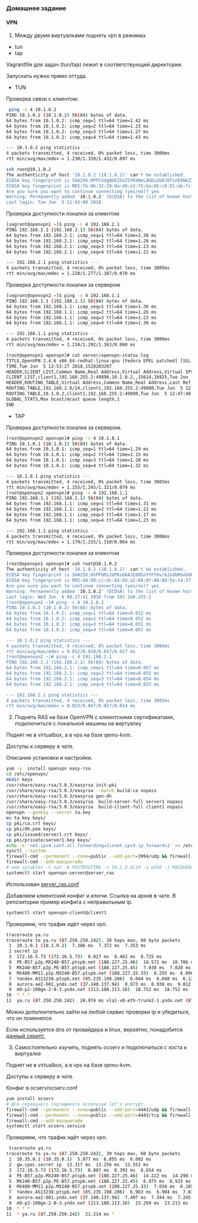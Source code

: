 ### Домашнее задание
#### VPN

1. Между двумя виртуалками поднять vpn в режимах
- tun
- tap

Vagrantfile для задач (tun/tap) лежит в соответствующей директории.

Запускать нужно прямо оттуда.

-  TUN

Проверка связи с клиентом:
```bash
 ping -c 4 10.1.0.2
PING 10.1.0.2 (10.1.0.2) 56(84) bytes of data.
64 bytes from 10.1.0.2: icmp_seq=1 ttl=64 time=1.42 ms
64 bytes from 10.1.0.2: icmp_seq=2 ttl=64 time=1.23 ms
64 bytes from 10.1.0.2: icmp_seq=3 ttl=64 time=1.27 ms
64 bytes from 10.1.0.2: icmp_seq=4 ttl=64 time=1.43 ms

--- 10.1.0.2 ping statistics ---
4 packets transmitted, 4 received, 0% packet loss, time 3006ms
rtt min/avg/max/mdev = 1.230/1.339/1.432/0.097 ms
```
```bash
ssh root@10.1.0.2
The authenticity of host '10.1.0.2 (10.1.0.2)' can't be established.
ECDSA key fingerprint is SHA256:RPPCVdgBUKZZeISYR4NeL8GDu2bRJOTinE8NkZ3OiR4.
ECDSA key fingerprint is MD5:fb:0b:32:39:0a:40:e3:f5:6a:65:c8:91:eb:fc:d9:8f.
Are you sure you want to continue connecting (yes/no)? yes
Warning: Permanently added '10.1.0.2' (ECDSA) to the list of known hosts.
Last login: Tue Jun  5 11:43:00 2018
```
Проверка доступности локалки за клиентом
```bash
[vagrant@openvpn1 ~]$ ping -c 4 192.168.2.1
PING 192.168.2.1 (192.168.2.1) 56(84) bytes of data.
64 bytes from 192.168.2.1: icmp_seq=1 ttl=64 time=1.38 ms
64 bytes from 192.168.2.1: icmp_seq=2 ttl=64 time=1.26 ms
64 bytes from 192.168.2.1: icmp_seq=3 ttl=64 time=1.23 ms
64 bytes from 192.168.2.1: icmp_seq=4 ttl=64 time=1.22 ms

--- 192.168.2.1 ping statistics ---
4 packets transmitted, 4 received, 0% packet loss, time 3005ms
rtt min/avg/max/mdev = 1.220/1.277/1.387/0.070 ms
```
Проверка доступности локалки за сервером
```bash
[vagrant@openvpn2 ~]$ ping -c 4 192.168.1.1
PING 192.168.1.1 (192.168.1.1) 56(84) bytes of data.
64 bytes from 192.168.1.1: icmp_seq=1 ttl=64 time=1.36 ms
64 bytes from 192.168.1.1: icmp_seq=2 ttl=64 time=1.26 ms
64 bytes from 192.168.1.1: icmp_seq=3 ttl=64 time=1.23 ms
64 bytes from 192.168.1.1: icmp_seq=4 ttl=64 time=1.30 ms

--- 192.168.1.1 ping statistics ---
4 packets transmitted, 4 received, 0% packet loss, time 3006ms
rtt min/avg/max/mdev = 1.234/1.292/1.363/0.060 ms
```
```bash
[root@openvpn1 openvpn]# cat server/openvpn-status.log 
TITLE,OpenVPN 2.4.6 x86_64-redhat-linux-gnu [Fedora EPEL patched] [SSL (OpenSSL)] [LZO] [LZ4] [EPOLL] [PKCS11] [MH/PKTINFO] [AEAD] built on Apr 26 2018
TIME,Tue Jun  5 12:53:27 2018,1528203207
HEADER,CLIENT_LIST,Common Name,Real Address,Virtual Address,Virtual IPv6 Address,Bytes Received,Bytes Sent,Connected Since,Connected Since (time_t),Username,Client ID,Peer ID
CLIENT_LIST,client1,192.168.255.2:49890,10.1.0.2,,15614,16925,Tue Jun  5 12:38:22 2018,1528202302,UNDEF,0,0
HEADER,ROUTING_TABLE,Virtual Address,Common Name,Real Address,Last Ref,Last Ref (time_t)
ROUTING_TABLE,192.168.2.0/24,client1,192.168.255.2:49890,Tue Jun  5 12:38:22 2018,1528202302
ROUTING_TABLE,10.1.0.2,client1,192.168.255.2:49890,Tue Jun  5 12:47:48 2018,1528202868
GLOBAL_STATS,Max bcast/mcast queue length,1
END
```

-  TAP

Проверка доступности локалки за сервером.
```bash
[root@openvpn2 openvpn]# ping -c 4 10.1.0.1
PING 10.1.0.1 (10.1.0.1) 56(84) bytes of data.
64 bytes from 10.1.0.1: icmp_seq=1 ttl=64 time=1.29 ms
64 bytes from 10.1.0.1: icmp_seq=2 ttl=64 time=1.15 ms
64 bytes from 10.1.0.1: icmp_seq=3 ttl=64 time=1.20 ms
64 bytes from 10.1.0.1: icmp_seq=4 ttl=64 time=1.32 ms

--- 10.1.0.1 ping statistics ---
4 packets transmitted, 4 received, 0% packet loss, time 3005ms
rtt min/avg/max/mdev = 1.155/1.245/1.321/0.079 ms
[root@openvpn2 openvpn]# ping -c 4 192.168.1.1
PING 192.168.1.1 (192.168.1.1) 56(84) bytes of data.
64 bytes from 192.168.1.1: icmp_seq=1 ttl=64 time=1.31 ms
64 bytes from 192.168.1.1: icmp_seq=2 ttl=64 time=1.22 ms
64 bytes from 192.168.1.1: icmp_seq=3 ttl=64 time=1.17 ms
64 bytes from 192.168.1.1: icmp_seq=4 ttl=64 time=1.23 ms

--- 192.168.1.1 ping statistics ---
4 packets transmitted, 4 received, 0% packet loss, time 3006ms
rtt min/avg/max/mdev = 1.179/1.235/1.310/0.064 ms
```
Проверка доступности локалки за клиентом
```bash
[root@openvpn1 openvpn]# ssh root@10.1.0.2
The authenticity of host '10.1.0.2 (10.1.0.2)' can't be established.
ECDSA key fingerprint is SHA256:6hPFbMiIGPKsGKAJE0OSnYYF59v/k2odbRSnDd6vkng.
ECDSA key fingerprint is MD5:44:08:cc:dc:84:8d:a2:68:0f:88:80:5e:14:37:b6:aa.
Are you sure you want to continue connecting (yes/no)? yes
Warning: Permanently added '10.1.0.2' (ECDSA) to the list of known hosts.
Last login: Wed Jun  6 08:27:41 2018 from 192.168.255.1
[root@openvpn2 ~]# ping -c 4 10.1.0.2
PING 10.1.0.2 (10.1.0.2) 56(84) bytes of data.
64 bytes from 10.1.0.2: icmp_seq=1 ttl=64 time=0.012 ms
64 bytes from 10.1.0.2: icmp_seq=2 ttl=64 time=0.052 ms
64 bytes from 10.1.0.2: icmp_seq=3 ttl=64 time=0.031 ms
64 bytes from 10.1.0.2: icmp_seq=4 ttl=64 time=0.057 ms

--- 10.1.0.2 ping statistics ---
4 packets transmitted, 4 received, 0% packet loss, time 3004ms
rtt min/avg/max/mdev = 0.012/0.038/0.057/0.017 ms
[root@openvpn2 ~]# ping -c 4 192.168.2.1
PING 192.168.2.1 (192.168.2.1) 56(84) bytes of data.
64 bytes from 192.168.2.1: icmp_seq=1 ttl=64 time=0.057 ms
64 bytes from 192.168.2.1: icmp_seq=2 ttl=64 time=0.055 ms
64 bytes from 192.168.2.1: icmp_seq=3 ttl=64 time=0.054 ms
64 bytes from 192.168.2.1: icmp_seq=4 ttl=64 time=0.023 ms

--- 192.168.2.1 ping statistics ---
4 packets transmitted, 4 received, 0% packet loss, time 3003ms
rtt min/avg/max/mdev = 0.023/0.047/0.057/0.014 ms
```

2. Поднять RAS на базе OpenVPN с клиентскими сертификатами, подключиться с локальной машины на виртуалку

Поднят не в virtualbox, а в vps на базе qemu-kvm.

Доступы к серверу в чате.

Описание установки и настройки.

```bash
yum -y  install openvpn easy-rsa
cd /etc/openvpn/
mkdir keys
/usr/share/easy-rsa/3.0.3/easyrsa init-pki
/usr/share/easy-rsa/3.0.3/easyrsa --batch build-ca nopass
/usr/share/easy-rsa/3.0.3/easyrsa gen-dh
/usr/share/easy-rsa/3.0.3/easyrsa  build-server-full server1 nopass
/usr/share/easy-rsa/3.0.3/easyrsa  build-client-full client1 nopass
openvpn --genkey --secret ta.key
mv ta.key keys/
cp pki/ca.crt keys/
cp pki/dh.pem keys/
cp pki/issued/server1.crt keys/
cp pki/private/server1.key keys/
echo -e 'net.ipv4.conf.all.forwarding=1\nnet.ipv4.ip_forward=1' >> /etc/sysctl.d/99-override.conf
sysctl --system
firewall-cmd --permanent --zone=public --add-port=3994/udp && firewall-cmd --reload
firewall-cmd --add-masquerade
# или iptables -t nat -A POSTROUTING -s 10.1.0.0/24 -o eth0 -j MASQUERADE если не используем firewall-cmd
systemctl start openvpn-server@server_ras
```
Использован [server_ras.conf](https://github.com/YogSottot/otus_linux_1804/blob/master/2/11/ras/server_ras.conf)



Добавляем клиентский конфиг и ключи. Ссылка на архив в чате. В репозитории пример конфига с неправильным ip.
```bash
systemctl start openvpn-client@client1

```
Проверяем, что трафик идёт через vpn.
```bash
traceroute ya.ru
traceroute to ya.ru (87.250.250.242), 30 hops max, 60 byte packets
 1  10.1.0.1 (10.1.0.1)  7.386 ms  7.372 ms  7.353 ms
 2 secret ip
 3  172.16.5.73 (172.16.5.73)  8.027 ms  8.462 ms  8.725 ms
 4  PE-B57.p2p.MX240-B57.ptspb.net (188.227.25.46)  18.572 ms  18.706 ms  18.995 ms
 5  MX240-B57.p2p.PE-B57.ptspb.net (188.227.25.45)  7.038 ms  7.020 ms  7.037 ms
 6  MX480-MM11.p2p.MX240-B57.ptspb.net (188.227.25.33)  8.255 ms  6.096 ms  6.043 ms
 7  Yandex.AS13238.ptspb.net (85.235.198.206)  6.044 ms  6.048 ms  6.125 ms
 8  aurora-ae2-601.yndx.net (37.140.137.94)  8.973 ms  8.938 ms  9.012 ms
 9  m9-p2-100ge-2-0-3.yndx.net (213.180.213.16)  18.752 ms  18.752 ms  18.983 ms
10  * * *
11  ya.ru (87.250.250.242)  20.974 ms vla1-x8-eth-trunk2-1.yndx.net (87.250.239.241)  24.206 ms  24.185 ms
```
Можно дополнительно зайти на любой сервис проверки ip и убедиться, что он поменялся.

Если используется dns от провайдера и linux, вероятно, понадобится [данный скрипт.](https://github.com/masterkorp/openvpn-update-resolv-conf)

3. Самостоятельно изучить, поднять ocserv и подключиться с хоста к виртуалке 

Поднят не в virtualbox, а в vps на базе qemu-kvm.

Доступы к серверу в чате.

Конфиг в ocserv/ocserv.conf
```bash
yum install ocserv
# Для серверного сертификата использую let's encrypt.
firewall-cmd --permanent --zone=public --add-port=4443/udp && firewall-cmd --reload
firewall-cmd --permanent --zone=public --add-port=4443/tcp && firewall-cmd --reload
firewall-cmd --add-masquerade
systemctl start ocserv.service
```
Проверяем, что трафик идёт через vpn.
```bash
 traceroute ya.ru
traceroute to ya.ru (87.250.250.242), 30 hops max, 60 byte packets
 1  10.35.0.1 (10.35.0.1)  5.877 ms  6.055 ms  6.002 ms
 2  gw.cpec.secret ip  13.317 ms  13.256 ms  13.552 ms
 3  172.16.5.73 (172.16.5.73)  8.087 ms  8.392 ms  8.654 ms
 4  PE-B57.p2p.MX240-B57.ptspb.net (188.227.25.46)  14.222 ms  14.298 ms  14.528 ms
 5  MX240-B57.p2p.PE-B57.ptspb.net (188.227.25.45)  6.975 ms  6.933 ms  7.095 ms
 6  MX480-MM11.p2p.MX240-B57.ptspb.net (188.227.25.33)  7.034 ms  6.165 ms  6.588 ms
 7  Yandex.AS13238.ptspb.net (85.235.198.206)  6.963 ms  6.904 ms  7.032 ms
 8  aurora-ae2-601.yndx.net (37.140.137.94)  7.407 ms  7.344 ms  7.245 ms
 9  m9-p2-100ge-2-0-3.yndx.net (213.180.213.16)  23.269 ms  23.213 ms  23.377 ms
10  * * *
11  * ya.ru (87.250.250.242)  21.214 ms *
```
